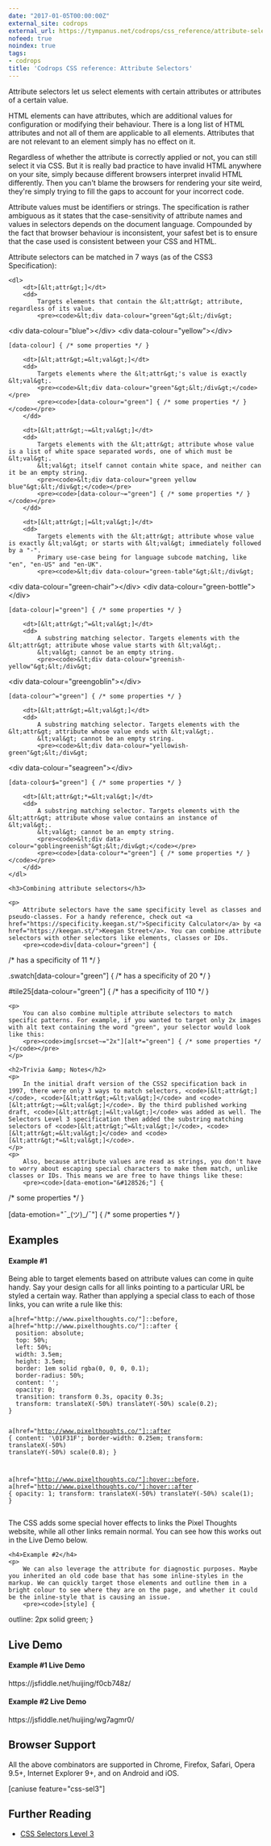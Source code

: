 ```yaml
---
date: "2017-01-05T00:00:00Z"
external_site: codrops
external_url: https://tympanus.net/codrops/css_reference/attribute-selectors/
nofeed: true
noindex: true
tags:
- codrops
title: 'Codrops CSS reference: Attribute Selectors'
---
```

<div class="ct-cssref-description">
    <p>
        Attribute selectors let us select elements with certain attributes or attributes of a certain value.
    </p>
    <p>
        HTML elements can have attributes, which are additional values for configuration or modifying their behaviour. There is a long list of HTML attributes and not all of them are applicable to all elements. Attributes that are not relevant to an element simply has no effect on it.
    </p>
    <p>
        Regardless of whether the attribute is correctly applied or not, you can still select it via CSS. But it is really bad practice to have invalid HTML anywhere on your site, simply because different browsers interpret invalid HTML differently. Then you can't blame the browsers for rendering your site weird, they're simply trying to fill the gaps to account for your incorrect code.
    </p>
    <p>
        Attribute values must be identifiers or strings. The specification is rather ambiguous as it states that the case-sensitivity of attribute names and values in selectors depends on the document language. Compounded by the fact that browser behaviour is inconsistent, your safest bet is to ensure that the case used is consistent between your CSS and HTML.
    </p>
    <p>
        Attribute selectors can be matched in 7 ways (as of the CSS3 Specification):
    </p>

    <dl>
        <dt>[&lt;attr&gt;]</dt>
        <dd>
            Targets elements that contain the &lt;attr&gt; attribute, regardless of its value.
            <pre><code>&lt;div data-colour="green"&gt;&lt;/div&gt;
&lt;div data-colour="blue"&gt;&lt;/div&gt;
&lt;div data-colour="yellow"&gt;&lt;/div&gt;</code></pre>
            <pre><code>[data-colour] { /* some properties */ }</code></pre>
        </dd>

        <dt>[&lt;attr&gt;=&lt;val&gt;]</dt>
        <dd>
            Targets elements where the &lt;attr&gt;'s value is exactly &lt;val&gt;.
            <pre><code>&lt;div data-colour="green"&gt;&lt;/div&gt;</code></pre>
            <pre><code>[data-colour="green"] { /* some properties */ }</code></pre>
        </dd>

        <dt>[&lt;attr&gt;~=&lt;val&gt;]</dt>
        <dd>
            Targets elements with the &lt;attr&gt; attribute whose value is a list of white space separated words, one of which must be &lt;val&gt;.
            &lt;val&gt; itself cannot contain white space, and neither can it be an empty string.
            <pre><code>&lt;div data-colour="green yellow blue"&gt;&lt;/div&gt;</code></pre>
            <pre><code>[data-colour~="green"] { /* some properties */ }</code></pre>
        </dd>

        <dt>[&lt;attr&gt;|=&lt;val&gt;]</dt>
        <dd>
            Targets elements with the &lt;attr&gt; attribute whose value is exactly &lt;val&gt; or starts with &lt;val&gt; immediately followed by a "-".
            Primary use-case being for language subcode matching, like "en", "en-US" and "en-UK".
            <pre><code>&lt;div data-colour="green-table"&gt;&lt;/div&gt;
&lt;div data-colour="green-chair"&gt;&lt;/div&gt;
&lt;div data-colour="green-bottle"&gt;&lt;/div&gt;</code></pre>
            <pre><code>[data-colour|="green"] { /* some properties */ }</code></pre>
        </dd>

        <dt>[&lt;attr&gt;^=&lt;val&gt;]</dt>
        <dd>
            A substring matching selector. Targets elements with the &lt;attr&gt; attribute whose value starts with &lt;val&gt;.
            &lt;val&gt; cannot be an empty string.
            <pre><code>&lt;div data-colour="greenish-yellow"&gt;&lt;/div&gt;
&lt;div data-colour="greengoblin"&gt;&lt;/div&gt;</code></pre>
            <pre><code>[data-colour^="green"] { /* some properties */ }</code></pre>
        </dd>

        <dt>[&lt;attr&gt;=&lt;val&gt;]</dt>
        <dd>
            A substring matching selector. Targets elements with the &lt;attr&gt; attribute whose value ends with &lt;val&gt;.
            &lt;val&gt; cannot be an empty string.
            <pre><code>&lt;div data-colour="yellowish-green"&gt;&lt;/div&gt;
&lt;div data-colour="seagreen"&gt;&lt;/div&gt;</code></pre>
            <pre><code>[data-colour$="green"] { /* some properties */ }</code></pre>
        </dd>

        <dt>[&lt;attr&gt;*=&lt;val&gt;]</dt>
        <dd>
            A substring matching selector. Targets elements with the &lt;attr&gt; attribute whose value contains an instance of &lt;val&gt;.
            &lt;val&gt; cannot be an empty string.
            <pre><code>&lt;div data-colour="goblingreenish"&gt;&lt;/div&gt;</code></pre>
            <pre><code>[data-colour*="green"] { /* some properties */ }</code></pre>
        </dd>
    </dl>

    <h3>Combining attribute selectors</h3>

    <p>
        Attribute selectors have the same specificity level as classes and pseudo-classes. For a handy reference, check out <a href="https://specificity.keegan.st/">Specificity Calculator</a> by <a href="https://keegan.st/">Keegan Street</a>. You can combine attribute selectors with other selectors like elements, classes or IDs.
        <pre><code>div[data-colour="green"] {
  /* has a specificity of 11 */
}

.swatch[data-colour="green"] {
  /* has a specificity of 20 */
}

#tile25[data-colour="green"] {
  /* has a specificity of 110 */
}</code></pre>
    </p>

    <p>
        You can also combine multiple attribute selectors to match specific patterns. For example, if you wanted to target only 2x images with alt text containing the word "green", your selector would look like this:
        <pre><code>img[srcset~="2x"][alt*="green"] { /* some properties */ }</code></pre>
    </p>

    <h2>Trivia &amp; Notes</h2>
    <p>
        In the initial draft version of the CSS2 specification back in 1997, there were only 3 ways to match selectors, <code>[&lt;attr&gt;]</code>, <code>[&lt;attr&gt;=&lt;val&gt;]</code> and <code>[&lt;attr&gt;~=&lt;val&gt;]</code>. By the third published working draft, <code>[&lt;attr&gt;|=&lt;val&gt;]</code> was added as well. The Selectors Level 3 specification then added the substring matching selectors of <code>[&lt;attr&gt;^=&lt;val&gt;]</code>, <code>[&lt;attr&gt;=&lt;val&gt;]</code> and <code>[&lt;attr&gt;*=&lt;val&gt;]</code>.
    </p>
    <p>
        Also, because attribute values are read as strings, you don't have to worry about escaping special characters to make them match, unlike classes or IDs. This means we are free to have things like these:
        <pre><code>[data-emotion="&#128526;"] {
  /* some properties */ 
}

[data-emotion="¯\_(&#12484;)_/¯"] {
  /* some properties */
}</code></pre>
    </p>
</div>

<div class="ct-cssref-examples">
    <h2>Examples</h2>
    <h4>Example #1</h4>
    <p>
        Being able to target elements based on attribute values can come in quite handy. Say your design calls for all links pointing to a particular URL be styled a certain way. Rather than applying a special class to each of those links, you can write a rule like this:
        <pre><code>a[href="http://www.pixelthoughts.co/"]::before,
a[href="http://www.pixelthoughts.co/"]::after {
  position: absolute;
  top: 50%;
  left: 50%;
  width: 3.5em;
  height: 3.5em;
  border: 1em solid rgba(0, 0, 0, 0.1);
  border-radius: 50%;
  content: '';
  opacity: 0;
  transition: transform 0.3s, opacity 0.3s;
  transform: translateX(-50%) translateY(-50%) scale(0.2);
}

a[href="http://www.pixelthoughts.co/"]::after {
  content: '\01F31F';
  border-width: 0.25em;
  transform: translateX(-50%) translateY(-50%) scale(0.8);
}

a[href="http://www.pixelthoughts.co/"]:hover::before,
a[href="http://www.pixelthoughts.co/"]:hover::after {
  opacity: 1;
  transform: translateX(-50%) translateY(-50%) scale(1);
}</code></pre>
        The CSS adds some special hover effects to links the Pixel Thoughts website, while all other links remain normal. You can see how this works out in the Live Demo below.
    </p>

    <h4>Example #2</h4>
    <p>
        We can also leverage the attribute for diagnostic purposes. Maybe you inherited an old code base that has some inline-styles in the markup. We can quickly target those elements and outline them in a bright colour to see where they are on the page, and whether it could be the inline-style that is causing an issue.
        <pre><code>[style] {
  outline: 2px solid green; 
}</code></pre>
    </p>
</div>

<div class="ct-cssref-demo">
    <h2>Live Demo</h2>
    <h4>Example #1 Live Demo</h4>
    https://jsfiddle.net/huijing/f0cb748z/
    <h4>Example #2 Live Demo</h4>
    https://jsfiddle.net/huijing/wg7agmr0/
</div>

<div class="ct-cssref-support">
    <h2>Browser Support</h2>
    <p>
        All the above combinators are supported in Chrome, Firefox, Safari, Opera 9.5+, Internet Explorer 9+, and on Android and iOS.
    </p>
[caniuse feature="css-sel3"]
</div>

<div class="ct-cssref-further-reading">
    <h2>Further Reading</h2>
    <ul>
        <li>
            <a href="http://www.w3.org/TR/css3-selectors/#attribute-selectors">CSS Selectors Level 3</a>
        </li>
    </ul>
</div>
